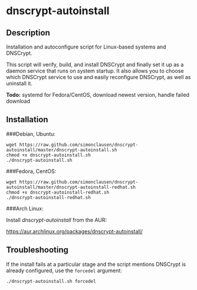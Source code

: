 dnscrypt-autoinstall
====================

## Description
Installation and autoconfigure script for Linux-based systems and DNSCrypt.

This script will verify, build, and install DNSCrypt and finally set it up as a
daemon service that runs on system startup. It also allows you to choose which
DNSCrypt service to use and easily reconfigure DNSCrypt, as well as uninstall it.

**Todo:** systemd for Fedora/CentOS, download newest version, handle failed download

## Installation
###Debian, Ubuntu:

```
wget https://raw.github.com/simonclausen/dnscrypt-autoinstall/master/dnscrypt-autoinstall.sh
chmod +x dnscrypt-autoinstall.sh
./dnscrypt-autoinstall.sh
```

###Fedora, CentOS:

```
wget https://raw.github.com/simonclausen/dnscrypt-autoinstall/master/dnscrypt-autoinstall-redhat.sh
chmod +x dnscrypt-autoinstall-redhat.sh
./dnscrypt-autoinstall-redhat.sh
```

###Arch Linux:

Install *dnscrypt-autoinstall* from the AUR:

https://aur.archlinux.org/packages/dnscrypt-autoinstall/

## Troubleshooting
If the install fails at a particular stage and the script mentions DNSCrypt is already configured, use the `forcedel` argument:

```
./dnscrypt-autoinstall.sh forcedel
```
